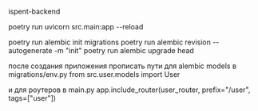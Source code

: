 ispent-backend

poetry run uvicorn src.main:app --reload

poetry run alembic init migrations
poetry run alembic revision --autogenerate -m "init"
poetry run alembic upgrade head

после создания приложения прописать пути для alembic models в migrations/env.py
from src.user.models import User

и для роутеров в main.py
app.include_router(user_router, prefix="/user", tags=["user"])
